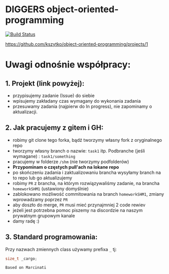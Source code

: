 # DIGGERS object-oriented-programming
[![Build Status](https://travis-ci.org/kszytko/object-oriented-programming.svg?branch=homeworkSHM1)](https://travis-ci.org/kszytko/object-oriented-programming) 

https://github.com/kszytko/object-oriented-programming/projects/1

# Uwagi odnośnie współpracy:

## 1. Projekt (link powyżej):
* przypisujemy zadanie (Issue) do siebie
* wpisujemy zakładany czas wymagany do wykonania zadania
* przesuwamy zadania (najpierw do In progress), nie zapominamy o aktualizacji.

## 2. Jak pracujemy z gitem i GH:
* robimy git clone tego forka, bądź tworzymy własny fork z oryginalnego repo
* tworzymy własny branch o nazwie: `task1` itp. Podbranche (jeśli wymagane) :  `task1/something`
* pracujemy w folderze `/shm` (nie tworzymy podfolderów)
* **Przypominam o częstych pull'ach na lokane repo**
* po skończeniu zadania i zaktualizowaniu brancha wysyłamy branch na to repo lub go aktualizujemy
* robimy `PR` z brancha, na którym rozwiązywaliśmy zadanie, na brancha `homeworkSHM1` (ustawiony domyślnie)
* zablokowano możliwość commitowania na branch `homeworkSHM1`, zmiany wprowadzamy poprzez `PR`
* aby doszło do merge, `PR` musi mieć przynajmniej 2 code rewiev
* jeżeli jest potrzebna pomoc piszemy na discordzie na naszym prywatnym grupowym kanale
* damy radę :)

## 3. Standard programowania:
Przy nazwach zmiennych class używamy prefixa `_` tj:
```c++
size_t _cargo;
```



`Based on Marcinati`
